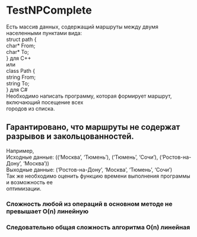# TestNPComplete #
Есть массив данных, содержащий маршруты между двумя населенными пунктами вида:  
struct path {  
    char* From;  
    char* To;  
} для C++  
или  
class Path {  
    string From;  
    string To;  
} для C#  
Необходимо написать программу, которая формирует маршрут, включающий посещение всех  
городов из списка.  
## Гарантировано, что маршруты не содержат разрывов и закольцованностей. ##
Например,  
Исходные данные: ((‘Москва’, ‘Тюмень’), (‘Тюмень’, ‘Сочи’), (‘Ростов-на-Дону’, ‘Москва’))  
Выходные данные: (‘Ростов-на-Дону’, ‘Москва’, ‘Тюмень’, ‘Сочи’)  
Так же необходимо оценить функцию времени выполнения программы и возможность ее  
оптимизации.  
### Сложность любой из операций в основном методе не превышает O(n) линейную ###  
### Следовательно общая сложность алгоритма O(n) линейная ###
